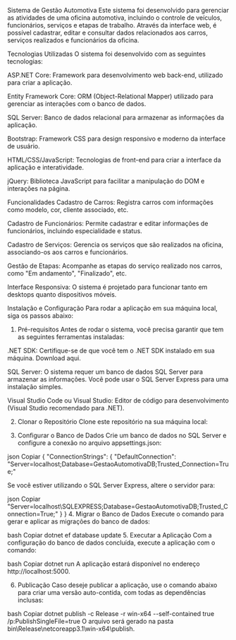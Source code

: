 Sistema de Gestão Automotiva
Este sistema foi desenvolvido para gerenciar as atividades de uma oficina automotiva, incluindo o controle de veículos, funcionários, serviços e etapas de trabalho. Através da interface web, é possível cadastrar, editar e consultar dados relacionados aos carros, serviços realizados e funcionários da oficina.

Tecnologias Utilizadas
O sistema foi desenvolvido com as seguintes tecnologias:

ASP.NET Core: Framework para desenvolvimento web back-end, utilizado para criar a aplicação.

Entity Framework Core: ORM (Object-Relational Mapper) utilizado para gerenciar as interações com o banco de dados.

SQL Server: Banco de dados relacional para armazenar as informações da aplicação.

Bootstrap: Framework CSS para design responsivo e moderno da interface de usuário.

HTML/CSS/JavaScript: Tecnologias de front-end para criar a interface da aplicação e interatividade.

jQuery: Biblioteca JavaScript para facilitar a manipulação do DOM e interações na página.

Funcionalidades
Cadastro de Carros: Registra carros com informações como modelo, cor, cliente associado, etc.

Cadastro de Funcionários: Permite cadastrar e editar informações de funcionários, incluindo especialidade e status.

Cadastro de Serviços: Gerencia os serviços que são realizados na oficina, associando-os aos carros e funcionários.

Gestão de Etapas: Acompanhe as etapas do serviço realizado nos carros, como "Em andamento", "Finalizado", etc.

Interface Responsiva: O sistema é projetado para funcionar tanto em desktops quanto dispositivos móveis.

Instalação e Configuração
Para rodar a aplicação em sua máquina local, siga os passos abaixo:

1. Pré-requisitos
Antes de rodar o sistema, você precisa garantir que tem as seguintes ferramentas instaladas:

.NET SDK: Certifique-se de que você tem o .NET SDK instalado em sua máquina. Download aqui.

SQL Server: O sistema requer um banco de dados SQL Server para armazenar as informações. Você pode usar o SQL Server Express para uma instalação simples.

Visual Studio Code ou Visual Studio: Editor de código para desenvolvimento (Visual Studio recomendado para .NET). 


2. Clonar o Repositório
Clone este repositório na sua máquina local: 

3. Configurar o Banco de Dados
Crie um banco de dados no SQL Server e configure a conexão no arquivo appsettings.json:

json
Copiar
{
  "ConnectionStrings": {
    "DefaultConnection": "Server=localhost;Database=GestaoAutomotivaDB;Trusted_Connection=True;" 

Se você estiver utilizando o SQL Server Express, altere o servidor para:

json
Copiar
"Server=localhost\\SQLEXPRESS;Database=GestaoAutomotivaDB;Trusted_Connection=True;"
  }
}
4. Migrar o Banco de Dados
Execute o comando para gerar e aplicar as migrações do banco de dados:

bash
Copiar
dotnet ef database update
5. Executar a Aplicação
Com a configuração do banco de dados concluída, execute a aplicação com o comando:

bash
Copiar
dotnet run
A aplicação estará disponível no endereço http://localhost:5000.

6. Publicação
Caso deseje publicar a aplicação, use o comando abaixo para criar uma versão auto-contida, com todas as dependências inclusas:

bash
Copiar
dotnet publish -c Release -r win-x64 --self-contained true /p:PublishSingleFile=true
O arquivo será gerado na pasta bin\Release\netcoreapp3.1\win-x64\publish.








